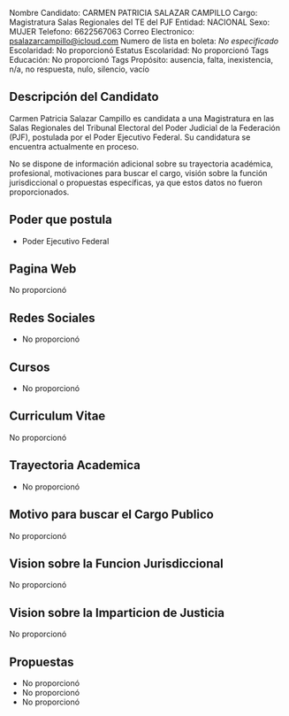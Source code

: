 Nombre Candidato: CARMEN PATRICIA SALAZAR CAMPILLO
Cargo: Magistratura Salas Regionales del TE del PJF
Entidad: NACIONAL
Sexo: MUJER
Telefono: 6622567063
Correo Electronico: psalazarcampillo@icloud.com
Numero de lista en boleta: *No especificado*
Escolaridad: No proporcionó
Estatus Escolaridad: No proporcionó
Tags Educación: No proporcionó
Tags Propósito: ausencia, falta, inexistencia, n/a, no respuesta, nulo, silencio, vacío


## Descripción del Candidato 

Carmen Patricia Salazar Campillo es candidata a una Magistratura en las Salas Regionales del Tribunal Electoral del Poder Judicial de la Federación (PJF), postulada por el Poder Ejecutivo Federal. Su candidatura se encuentra actualmente en proceso.

No se dispone de información adicional sobre su trayectoria académica, profesional, motivaciones para buscar el cargo, visión sobre la función jurisdiccional o propuestas específicas, ya que estos datos no fueron proporcionados.


## Poder que postula

- Poder Ejecutivo Federal


## Pagina Web

No proporcionó


## Redes Sociales

- No proporcionó


## Cursos

- No proporcionó


## Curriculum Vitae

No proporcionó


## Trayectoria Academica

- No proporcionó


## Motivo para buscar el Cargo Publico

No proporcionó


## Vision sobre la Funcion Jurisdiccional

No proporcionó


## Vision sobre la Imparticion de Justicia

No proporcionó


## Propuestas

- No proporcionó
- No proporcionó
- No proporcionó

